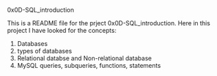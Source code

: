0x0D-SQL_introduction

This is a README file for the prject 0x0D-SQL_introduction.
Here in this project I have looked for the concepts:
1. Databases
2. types of databases
3. Relational databse and Non-relational database
4. MySQL queries, subqueries, functions, statements
